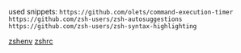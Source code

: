 used snippets:
`https://github.com/olets/command-execution-timer`
`https://github.com/zsh-users/zsh-autosuggestions`
`https://github.com/zsh-users/zsh-syntax-highlighting`

[zshenv](./zshenv.md)
[zshrc](./zshrc.md)